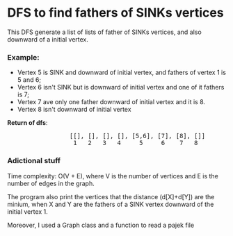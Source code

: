 # DFS to find fathers of SINKs vertices

This DFS generate a list of lists of father of SINKs vertices, and also downward of a initial vertex.

### Example:
  - Vertex 5 is SINK and downward of initial vertex, and fathers of vertex 1 is 5 and 6;
  - Vertex 6 isn't SINK but is downward of initial vertex and one of it fathers is 7;
  - Vertex 7 ave only one father downward of initial vertex and it is 8.
  - Vertex 8 isn't downward of initial vertex
  
  __Return of dfs__: 
<pre>
                 [[], [], [], [], [5,6], [7], [8], []] 
                  1   2   3   4     5     6    7   8
</pre>

### Adictional stuff

Time complexity: O(V + E), where V is the number of vertices and E is the number of edges in the graph.

The program also print the vertices that the distance (d[X]+d[Y]) are the minium, when X and Y are the fathers of a SINK vertex downward of the initial vertex 1.  

Moreover, I used a Graph class and a function to read a pajek file
